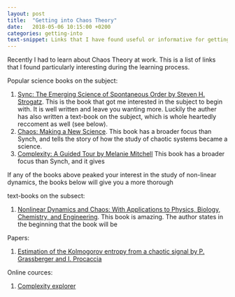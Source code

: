 ```yaml
---
layout: post
title:  "Getting into Chaos Theory"
date:   2018-05-06 10:15:00 +0200
categories: getting-into
text-snippet: Links that I have found useful or informative for getting started with Chaos Theory.
---
```

Recently I had to learn about Chaos Theory at work. This is a list of links that I found particularly interesting during the learning process.

Popular science books on the subject:
1. [Sync: The Emerging Science of Spontaneous Order by Steven H. Strogatz](https://www.goodreads.com/book/show/354421.Sync). This is the book that got me interested in the subject to begin with. It is well written and leave you wanting more. Luckily the auther has also written a text-book on the subject, which is whole heartedly reccoment as well (see below).
1. [Chaos: Making a New Science](https://www.goodreads.com/book/show/39342399-chaos). This book has a broader focus than Synch, and tells the story of how the study of chaotic systems became a science.
1. [Complexity: A Guided Tour by Melanie Mitchell](https://www.goodreads.com/book/show/5597902-complexity?ac=1&from_search=true) This book has a broader focus than Synch, and it gives

If any of the books above peaked your interest in the study of non-linear dynamics, the books below will give you a more thorough

text-books on the subsect:
1. [Nonlinear Dynamics and Chaos: With Applications to Physics, Biology, Chemistry, and Engineering](https://www.goodreads.com/book/show/116164.Nonlinear_Dynamics_and_Chaos). This book is amazing. The author states in the beginning that the book will be 

Papers:
1. [Estimation of the Kolmogorov entropy from a chaotic signal by P. Grassberger and I. Procaccia](http://www.asa.cs.uni-frankfurt.de/software/MI2/papers/Grassberger83.pdf)

Online cources:
1. [Complexity explorer](https://www.complexityexplorer.org/)